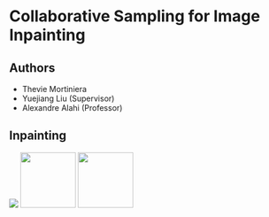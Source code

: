 # Collaborative Sampling for Image Inpainting

## Authors 

- Thevie Mortiniera
- Yuejiang Liu (Supervisor)
- Alexandre Alahi (Professor)


## Inpainting


<p float="left">
  <img src="../master/assets/inpaint0.png style="width:100"> <img src="../master/assets/inpaint1.png" style="width:100"> <img src="../master/assets/inpaint2.png" style="width:100">
  
  
</p>

